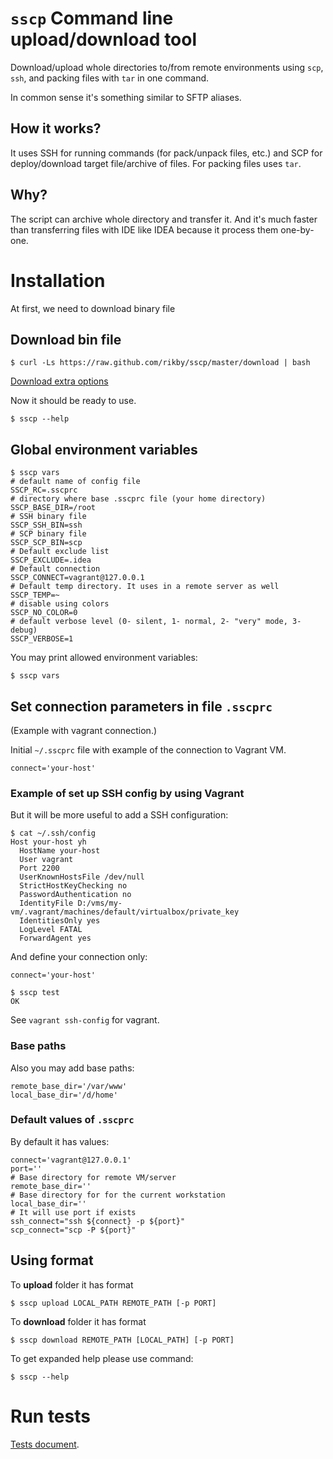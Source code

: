 # `sscp` Command line upload/download tool
Download/upload whole directories to/from remote environments using `scp`, `ssh`, and packing files with `tar` in one command.

In common sense it's something similar to SFTP aliases.

## How it works?
It uses SSH for running commands (for pack/unpack files, etc.) and SCP for deploy/download target file/archive of files.
For packing files uses `tar`.

## Why?
The script can archive whole directory and transfer it. And it's much faster than transferring files with IDE like IDEA because it process them one-by-one.

# Installation
At first, we need to download binary file
## Download bin file
```shell
$ curl -Ls https://raw.github.com/rikby/sscp/master/download | bash
```
[Download extra options](doc/download.md)

Now it should be ready to use.
```shell
$ sscp --help
```

## Global environment variables
```
$ sscp vars
# default name of config file
SSCP_RC=.sscprc
# directory where base .sscprc file (your home directory)
SSCP_BASE_DIR=/root
# SSH binary file
SSCP_SSH_BIN=ssh
# SCP binary file
SSCP_SCP_BIN=scp
# Default exclude list
SSCP_EXCLUDE=.idea
# Default connection
SSCP_CONNECT=vagrant@127.0.0.1
# Default temp directory. It uses in a remote server as well
SSCP_TEMP=~
# disable using colors
SSCP_NO_COLOR=0
# default verbose level (0- silent, 1- normal, 2- "very" mode, 3- debug)
SSCP_VERBOSE=1
```

You may print allowed environment variables:
```
$ sscp vars
```

## Set connection parameters in file `.sscprc`
(Example with vagrant connection.)

Initial `~/.sscprc` file with example of the connection to Vagrant VM.
```shell
connect='your-host'
```

### Example of set up SSH config by using Vagrant
But it will be more useful to add a SSH configuration:
```
$ cat ~/.ssh/config
Host your-host yh
  HostName your-host
  User vagrant
  Port 2200
  UserKnownHostsFile /dev/null
  StrictHostKeyChecking no
  PasswordAuthentication no
  IdentityFile D:/vms/my-vm/.vagrant/machines/default/virtualbox/private_key
  IdentitiesOnly yes
  LogLevel FATAL
  ForwardAgent yes
```
And define your connection only:
```shell
connect='your-host'
```

```
$ sscp test
OK
```

See `vagrant ssh-config` for vagrant.

### Base paths
Also you may add base paths:
```shell
remote_base_dir='/var/www'
local_base_dir='/d/home'
```
### Default values of `.sscprc`
By default it has values:
```shell
connect='vagrant@127.0.0.1'
port=''
# Base directory for remote VM/server
remote_base_dir=''
# Base directory for for the current workstation
local_base_dir=''
# It will use port if exists
ssh_connect="ssh ${connect} -p ${port}"
scp_connect="scp -P ${port}"
```

## Using format
To **upload** folder it has format
```shell
$ sscp upload LOCAL_PATH REMOTE_PATH [-p PORT]
```
To **download** folder it has format
```shell
$ sscp download REMOTE_PATH [LOCAL_PATH] [-p PORT]
```
To get expanded help please use command:
```shell
$ sscp --help
```

# Run tests
[Tests document](doc/run-tests.md).
